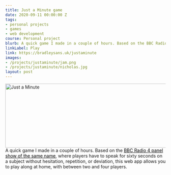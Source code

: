 ```yaml
---
title: Just a Minute game
date: 2020-09-11 00:00:00 Z
tags:
- personal projects
- games
- web development
course: Personal project
blurb: A quick game I made in a couple of hours. Based on the BBC Radio 4 panel show of the same name, where players have to speak for sixty seconds on a subject without hesitation, repetition, or deviation, this web app allows you to play along at home, with between two and four players.
linkLabel: Play
link: https://bradleysans.uk/justaminute
images: 
- /projects/justaminute/jam.png
- /projects/justaminute/nicholas.jpg
layout: post
---
```


<img src="https://bradleysans.uk/projects/justaminute/jam.png" height="200px" width="600px" alt="Just a Minute" class="featureImage">
                    A quick game I made in a couple of hours. Based on the <a href="https://en.wikipedia.org/wiki/Just_a_Minute" style="color:black;font-weight:normal;text-decoration:underline;">BBC Radio 4 panel show of the same name</a>, where players have to speak for sixty seconds on a subject without hesitation, repetition, or deviation, this web app allows you to play along at home, with between two and four players.

